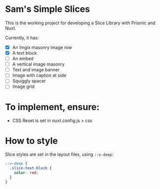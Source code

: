 # Sam's Simple Slices

This is the working project for developing a Slice Library with Prismic and Nuxt.

Currently, it has:

- [x] An Imgix masonry image row
- [x] A text block
- [ ] An embed
- [ ] A vertical image masonry
- [ ] Text and image banner
- [ ] Image with caption at side
- [ ] Squiggly spacer
- [ ] Image grid

# To implement, ensure:

- CSS Reset is set in nuxt.config.js > css

# How to style

Slice styles are set in the layout files, using `::v-deep`:

```scss
::v-deep {
  .slice-text-block {
    color: red;
  }
}
```
